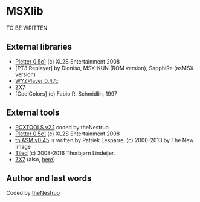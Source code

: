 # MSXlib

TO BE WRITTEN

## External libraries

* [Pletter 0.5c1](http://xl2s.eu.pn/pletter.html) (c) XL2S Entertainment 2008
* [PT3 Replayer] by Dioniso, MSX-KUN (ROM version), SapphiRe (asMSX version)
* [WYZPlayer 0.47c](https://github.com/AugustoRuiz/WYZTracker)
* [ZX7](https://github.com/z88dk/z88dk/tree/master/libsrc/_DEVELOPMENT/compress/zx7/z80)
* [CoolColors] (c) Fabio R. Schmidlin, 1997

## External tools

* [PCXTOOLS v2.1](https://github.com/theNestruo/pcxtools) coded by theNestruo
* [Pletter 0.5c1](http://xl2s.eu.pn/pletter.html) (c) XL2S Entertainment 2008
* [tniASM v0.45](http://tniasm.tni.nl/) is written by Patriek Lesparre, (c) 2000-2013 by The New Image
* [Tiled](http://www.mapeditor.org/) (c) 2008-2016 Thorbjørn Lindeijer.
* [ZX7](https://github.com/z88dk/z88dk/tree/master/src/zx7) (also, [here](http://www.worldofspectrum.org/infoseekid.cgi?id=0027996))

## Author and last words

Coded by [theNestruo](https://github.com/theNestruo)
